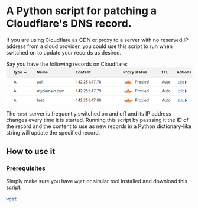 
# A Python script for patching a Cloudflare's DNS record.

If you are using Cloudflare as CDN or proxy to a server with no reserved IP address from a cloud provider, you could use this script to run when switched on to update your records as desired.

Say you have the following records on Cloudflare:
![Alt text](image.png)

The `test` server is frequently switched on and off and its IP address changes every time it is started. Running this script by passsing it the ID of the record and the content to use as new records in a Python dictionary-like string will update the specified record.

## How to use it
### Prerequisites
Simply make sure you have `wget` or similar tool installed and download this script:
```bash
wget 
```

